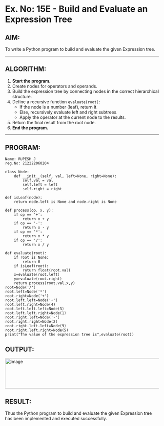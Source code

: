 # Ex. No: 15E - Build and Evaluate an Expression Tree

## AIM:
To write a Python program to build and evaluate the given Expression tree.

---

## ALGORITHM:

1. **Start the program.**
2. Create nodes for operators and operands.
3. Build the expression tree by connecting nodes in the correct hierarchical structure.
4. Define a recursive function `evaluate(root)`:
   - If the node is a number (leaf), return it.
   - Else, recursively evaluate left and right subtrees.
   - Apply the operator at the current node to the results.
5. Return the final result from the root node.
6. **End the program.**

---

## PROGRAM:

```
Name: RUPESH J
reg.No: 212222060204

class Node:
    def __init__(self, val, left=None, right=None):
        self.val = val
        self.left = left
        self.right = right

def isLeaf(node):
    return node.left is None and node.right is None
 
def process(op, x, y):
    if op == '+':
        return x + y
    if op == '-':
        return x - y
    if op == '*':
        return x * y
    if op == '/':
        return x / y
 
def evaluate(root):
    if root is None:
        return 0
    if isLeaf(root):
        return float(root.val)
    x=evaluate(root.left)
    y=evaluate(root.right)
    return process(root.val,x,y)
root=Node('/')
root.left=Node('*')
root.right=Node('+')
root.left.left=Node('+')
root.left.right=Node(4)
root.left.left.left=Node(3)
root.left.left.right=Node(1)
root.right.left=Node('-')
root.right.right=Node(2)
root.right.left.left=Node(9)
root.right.left.right=Node(5)
print("The value of the expression tree is",evaluate(root))
```

## OUTPUT:
<img width="854" height="99" alt="image" src="https://github.com/user-attachments/assets/ebb2ea3e-cecf-46cd-869f-8a9225ac7ebe" />

## RESULT:
Thus the Python program to build and evaluate the given Expression tree has been implemented and executed successfully.
